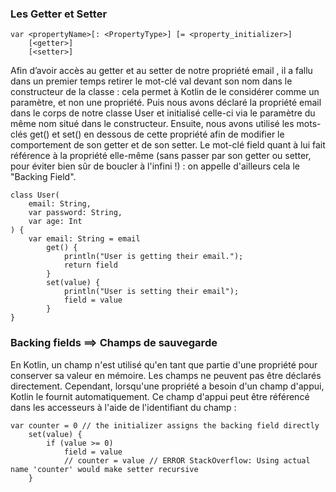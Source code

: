 ### Les Getter et Setter

````aiignore
var <propertyName>[: <PropertyType>] [= <property_initializer>]
    [<getter>]
    [<setter>]

````

Afin d’avoir accès au getter et au setter de notre propriété email , il a fallu dans un premier temps retirer le mot-clé
val devant son nom dans le constructeur de la classe : cela permet à Kotlin de le considérer comme un paramètre, et non
une propriété. Puis nous avons déclaré la propriété email dans le corps de notre classe User et initialisé celle-ci via
le paramètre du même nom situé dans le constructeur. Ensuite, nous avons utilisé les mots-clés get()  et set()  en
dessous de cette propriété afin de modifier le comportement de son getter et de son setter.
Le mot-clé field quant à lui fait référence à la propriété elle-même (sans passer par son getter ou setter, pour éviter
bien sûr de boucler à l'infini !) : on appelle d'ailleurs cela le "Backing Field".

````
class User(
    email: String,
    var password: String,
    var age: Int
) {
    var email: String = email
        get() {
            println("User is getting their email.");
            return field
        }
        set(value) {
            println("User is setting their email");
            field = value
        }
}

````

### Backing fields ==> Champs de sauvegarde

En Kotlin, un champ n'est utilisé qu'en tant que partie d'une propriété pour conserver sa valeur en mémoire. Les champs
ne peuvent pas être déclarés directement. Cependant, lorsqu'une propriété a besoin d'un champ d'appui, Kotlin le fournit
automatiquement. Ce champ d'appui peut être référencé dans les accesseurs à l'aide de l'identifiant du champ :

````
var counter = 0 // the initializer assigns the backing field directly
    set(value) {
        if (value >= 0)
            field = value
            // counter = value // ERROR StackOverflow: Using actual name 'counter' would make setter recursive
    }

````